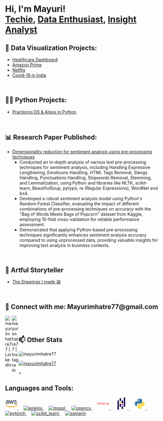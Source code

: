 <h1>Hi, I'm Mayuri! <br/><a href="https://github.com/Mayurimhatre77">Techie</a>, <a href="https://www.linkedin.com/in/mayurimhatre">Data Enthusiast</a>, <a href="https://github.com/Mayurimhatre77">Insight Analyst</a> </h1>

<h2>🔭 Data Visualization Projects:</h2>

- [Healthcare Dashboard](https://public.tableau.com/views/HealthcareDashboard_17243896898360/Dashboard1?:language=en-US&publish=yes&:sid=&:redirect=auth&:display_count=n&:origin=viz_share_link)
- [Amazon Prime](https://public.tableau.com/shared/9HBG3Z7P6?:display_count=n&:origin=viz_share_link)
- [Netflix](https://public.tableau.com/views/NetflixDashboard_17233949975210/Netflix?:language=en-US&publish=yes&:sid=&:redirect=auth&:display_count=n&:origin=viz_share_link)
- [Covid-19 in India](https://public.tableau.com/views/Covid19Dashboard_17241222512670/Dashboard1?:language=en-US&publish=yes&:sid=&:redirect=auth&:display_count=n&:origin=viz_share_link)

<br>
<h2>👨‍💻 Python Projects:</h2>

- [Practicing DS & Algos in Python](https://github.com/Mayurimhatre77?tab=repositories)


<br>
<h2>📊 Research Paper Published:</h2>

- [Dimensionality reduction for sentiment analysis using pre-processing techniques](https://ieeexplore.ieee.org/document/8282676)
    <ul style="list-style-type:square;">
        <li>Conducted an in-depth analysis of various text pre-processing techniques for sentiment analysis, including Handling Expressive Lengthening, Emoticons Handling, HTML Tags Removal, Slangs Handling, Punctuations Handling, Stopwords Removal, Stemming, and Lemmatization, using Python and libraries like NLTK, scikit-learn, BeautifulSoup, pytypo, re (Regular Expressions), WordNet and bs4.</li>
        <li>Developed a robust sentiment analysis model using Python's Random Forest Classifier, evaluating the impact of different combinations of pre-processing techniques on accuracy with the "Bag of Words Meets Bags of Popcorn" dataset from Kaggle, employing 10-fold cross-validation for reliable performance assessment.</li>
        <li>Demonstrated that applying Python-based pre-processing techniques significantly enhances sentiment analysis accuracy compared to using unprocessed data, providing valuable insights for improving text analysis in business contexts.</li>
    </ul>


<br>
<h2>🌱 Artful Storyteller</h2>

- [The Drawings I made 😄](https://drive.google.com/file/d/1iCTDFGFfK0gPbvcTLK91-Fc7VeQ7pyrI/view?usp=sharing)

<br>
<h2> 🤳 Connect with me: Mayurimhatre77@gmail.com</h2>

[<img align="left" alt="mayurimhatre77 | LinkedIn" width="22px" src="https://cdn.jsdelivr.net/npm/simple-icons@v3/icons/linkedin.svg" />][linkedin]
[<img align="left" alt="mayurimhatre77 | Instagram" width="22px" src="https://cdn.jsdelivr.net/npm/simple-icons@v3/icons/instagram.svg" />][instagram]
  
[instagram]: https://www.instagram.com/mhatremayuri/
[linkedin]: https://www.linkedin.com/in/mayurimhatre

<br>
<br>
<h2> 📫 Other Stats </h2>

<p align="left"> <img src="https://komarev.com/ghpvc/?username=mayurimhatre77&label=Profile%20views&color=0e75b6&style=flat" alt="mayurimhatre77" /> </p>
<p align="left"> <a href="https://github.com/ryo-ma/github-profile-trophy"><img src="https://github-profile-trophy.vercel.app/?username=mayurimhatre77" alt="mayurimhatre77" /></a> </p>=

<br>
<p align="left">
</p>

<h2 align="left">Languages and Tools:</h2>
<p align="left"> <a href="https://aws.amazon.com" target="_blank" rel="noreferrer"> <img src="https://raw.githubusercontent.com/devicons/devicon/master/icons/amazonwebservices/amazonwebservices-original-wordmark.svg" alt="aws" width="40" height="40"/> </a> &nbsp; &nbsp; <a href="https://www.jenkins.io" target="_blank" rel="noreferrer"> <img src="https://www.vectorlogo.zone/logos/jenkins/jenkins-icon.svg" alt="jenkins" width="40" height="40"/> </a> &nbsp; &nbsp; <a href="https://www.microsoft.com/en-us/sql-server" target="_blank" rel="noreferrer"> <img src="https://www.svgrepo.com/show/303229/microsoft-sql-server-logo.svg" alt="mssql" width="40" height="40"/> </a> &nbsp; &nbsp; <a href="https://opencv.org/" target="_blank" rel="noreferrer"> <img src="https://www.vectorlogo.zone/logos/opencv/opencv-icon.svg" alt="opencv" width="40" height="40"/> </a> &nbsp; &nbsp; <a href="https://www.oracle.com/" target="_blank" rel="noreferrer"> <img src="https://raw.githubusercontent.com/devicons/devicon/master/icons/oracle/oracle-original.svg" alt="oracle" width="40" height="40"/> </a> &nbsp; &nbsp; <a href="https://pandas.pydata.org/" target="_blank" rel="noreferrer"> <img src="https://raw.githubusercontent.com/devicons/devicon/2ae2a900d2f041da66e950e4d48052658d850630/icons/pandas/pandas-original.svg" alt="pandas" width="40" height="40"/> </a> &nbsp; &nbsp; <a href="https://www.python.org" target="_blank" rel="noreferrer"> <img src="https://raw.githubusercontent.com/devicons/devicon/master/icons/python/python-original.svg" alt="python" width="40" height="40"/> </a> &nbsp; &nbsp; <a href="https://pytorch.org/" target="_blank" rel="noreferrer"> <img src="https://www.vectorlogo.zone/logos/pytorch/pytorch-icon.svg" alt="pytorch" width="40" height="40"/> </a> &nbsp; &nbsp; <a href="https://scikit-learn.org/" target="_blank" rel="noreferrer"> <img src="https://upload.wikimedia.org/wikipedia/commons/0/05/Scikit_learn_logo_small.svg" alt="scikit_learn" width="40" height="40"/> </a> &nbsp; &nbsp; <a href="https://dotnet.microsoft.com/apps/xamarin" target="_blank" rel="noreferrer"> <img src="https://raw.githubusercontent.com/detain/svg-logos/780f25886640cef088af994181646db2f6b1a3f8/svg/xamarin.svg" alt="xamarin" width="40" height="40"/> </a> </p>





<!--
**joshmadakor1/joshmadakor1** is a ✨ _special_ ✨ repository because its `README.md` (this file) appears on your GitHub profile.

Here are some ideas to get you started:

- 🔭 I’m currently working on ...
- 🌱 I’m currently learning ...
- 👯 I’m looking to collaborate on ...
- 🤔 I’m looking for help with ...
- 💬 Ask me about ...
- 📫 How to reach me: ...
- 😄 Pronouns: ...
- ⚡ Fun fact: ...
-->
